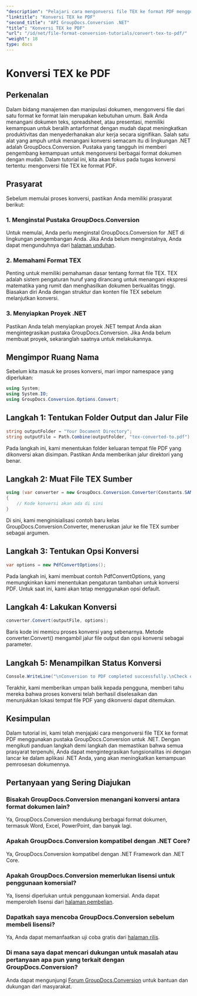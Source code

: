 ```yaml
---
"description": "Pelajari cara mengonversi file TEX ke format PDF menggunakan GroupDocs.Conversion for .NET. Langkah mudah untuk konversi format dokumen yang lancar."
"linktitle": "Konversi TEX ke PDF"
"second_title": "API GroupDocs.Conversion .NET"
"title": "Konversi TEX ke PDF"
"url": "/id/net/file-format-conversion-tutorials/convert-tex-to-pdf/"
"weight": 18
type: docs
---
```

# Konversi TEX ke PDF

## Perkenalan
Dalam bidang manajemen dan manipulasi dokumen, mengonversi file dari satu format ke format lain merupakan kebutuhan umum. Baik Anda menangani dokumen teks, spreadsheet, atau presentasi, memiliki kemampuan untuk beralih antarformat dengan mudah dapat meningkatkan produktivitas dan menyederhanakan alur kerja secara signifikan.
Salah satu alat yang ampuh untuk menangani konversi semacam itu di lingkungan .NET adalah GroupDocs.Conversion. Pustaka yang tangguh ini memberi pengembang kemampuan untuk mengonversi berbagai format dokumen dengan mudah. Dalam tutorial ini, kita akan fokus pada tugas konversi tertentu: mengonversi file TEX ke format PDF.
## Prasyarat
Sebelum memulai proses konversi, pastikan Anda memiliki prasyarat berikut:
### 1. Menginstal Pustaka GroupDocs.Conversion
Untuk memulai, Anda perlu menginstal GroupDocs.Conversion for .NET di lingkungan pengembangan Anda. Jika Anda belum menginstalnya, Anda dapat mengunduhnya dari [halaman unduhan](https://releases.groupdocs.com/conversion/net/).
### 2. Memahami Format TEX
Penting untuk memiliki pemahaman dasar tentang format file TEX. TEX adalah sistem pengaturan huruf yang dirancang untuk menangani ekspresi matematika yang rumit dan menghasilkan dokumen berkualitas tinggi. Biasakan diri Anda dengan struktur dan konten file TEX sebelum melanjutkan konversi.
### 3. Menyiapkan Proyek .NET
Pastikan Anda telah menyiapkan proyek .NET tempat Anda akan mengintegrasikan pustaka GroupDocs.Conversion. Jika Anda belum membuat proyek, sekaranglah saatnya untuk melakukannya.

## Mengimpor Ruang Nama
Sebelum kita masuk ke proses konversi, mari impor namespace yang diperlukan:
```csharp
using System;
using System.IO;
using GroupDocs.Conversion.Options.Convert;
```
## Langkah 1: Tentukan Folder Output dan Jalur File
```csharp
string outputFolder = "Your Document Directory";
string outputFile = Path.Combine(outputFolder, "tex-converted-to.pdf");
```
Pada langkah ini, kami menentukan folder keluaran tempat file PDF yang dikonversi akan disimpan. Pastikan Anda memberikan jalur direktori yang benar.
## Langkah 2: Muat File TEX Sumber
```csharp
using (var converter = new GroupDocs.Conversion.Converter(Constants.SAMPLE_TEX))
{
    // Kode konversi akan ada di sini
}
```
Di sini, kami menginisialisasi contoh baru kelas GroupDocs.Conversion.Converter, meneruskan jalur ke file TEX sumber sebagai argumen.
## Langkah 3: Tentukan Opsi Konversi
```csharp
var options = new PdfConvertOptions();
```
Pada langkah ini, kami membuat contoh PdfConvertOptions, yang memungkinkan kami menentukan pengaturan tambahan untuk konversi PDF. Untuk saat ini, kami akan tetap menggunakan opsi default.
## Langkah 4: Lakukan Konversi
```csharp
converter.Convert(outputFile, options);
```
Baris kode ini memicu proses konversi yang sebenarnya. Metode converter.Convert() mengambil jalur file output dan opsi konversi sebagai parameter.
## Langkah 5: Menampilkan Status Konversi
```csharp
Console.WriteLine("\nConversion to PDF completed successfully.\nCheck output in {0}", outputFolder);
```
Terakhir, kami memberikan umpan balik kepada pengguna, memberi tahu mereka bahwa proses konversi telah berhasil diselesaikan dan menunjukkan lokasi tempat file PDF yang dikonversi dapat ditemukan.

## Kesimpulan
Dalam tutorial ini, kami telah menjajaki cara mengonversi file TEX ke format PDF menggunakan pustaka GroupDocs.Conversion untuk .NET. Dengan mengikuti panduan langkah demi langkah dan memastikan bahwa semua prasyarat terpenuhi, Anda dapat mengintegrasikan fungsionalitas ini dengan lancar ke dalam aplikasi .NET Anda, yang akan meningkatkan kemampuan pemrosesan dokumennya.
## Pertanyaan yang Sering Diajukan
### Bisakah GroupDocs.Conversion menangani konversi antara format dokumen lain?
Ya, GroupDocs.Conversion mendukung berbagai format dokumen, termasuk Word, Excel, PowerPoint, dan banyak lagi.
### Apakah GroupDocs.Conversion kompatibel dengan .NET Core?
Ya, GroupDocs.Conversion kompatibel dengan .NET Framework dan .NET Core.
### Apakah GroupDocs.Conversion memerlukan lisensi untuk penggunaan komersial?
Ya, lisensi diperlukan untuk penggunaan komersial. Anda dapat memperoleh lisensi dari [halaman pembelian](https://purchase.groupdocs.com/buy).
### Dapatkah saya mencoba GroupDocs.Conversion sebelum membeli lisensi?
Ya, Anda dapat memanfaatkan uji coba gratis dari [halaman rilis](https://releases.groupdocs.com/).
### Di mana saya dapat mencari dukungan untuk masalah atau pertanyaan apa pun yang terkait dengan GroupDocs.Conversion?
Anda dapat mengunjungi [Forum GroupDocs.Conversion](https://forum.groupdocs.com/c/conversion/11) untuk bantuan dan dukungan dari masyarakat.